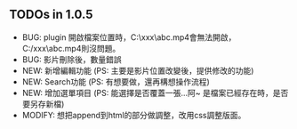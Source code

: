 TODOs in 1.0.5
----

  * BUG: plugin 開啟檔案位置時，C:\xxx\abc.mp4會無法開啟，C:/xxx\abc.mp4則沒問題。
  * BUG: 影片刪除後，數量錯誤
  * NEW: 新增編輯功能 (PS: 主要是影片位置改變後，提供修改的功能)
  * NEW: Search功能   (PS: 有想要做，還再構想操作流程)
  * NEW: 增加選單項目 (PS: 能選擇是否覆蓋一張...阿~ 是檔案已經存在時，是否要另存新檔)
  * MODIFY: 想把append到html的部分做調整，改用css調整版面。
  
  
  